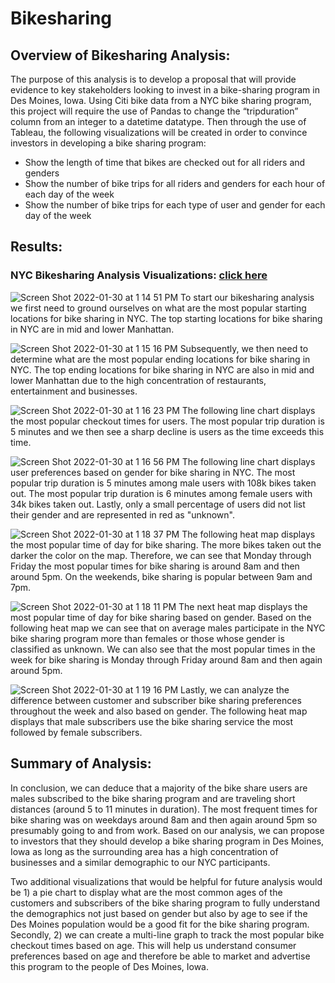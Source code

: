 # Bikesharing

## Overview of Bikesharing Analysis:

The purpose of this analysis is to develop a proposal that will provide evidence to key stakeholders looking to invest in a bike-sharing program in Des Moines, Iowa. Using Citi bike data from a NYC bike sharing program, this project will require the use of Pandas to change the “tripduration” column from an integer to a datetime datatype. Then through the use of  Tableau, the following visualizations will be created in order to convince investors in developing a bike sharing program:
  * Show the length of time that bikes are checked out for all riders and genders
  * Show the number of bike trips for all riders and genders for each hour of each day of the week
  * Show the number of bike trips for each type of user and gender for each day of the week


## Results:

### NYC Bikesharing Analysis Visualizations: [click here](https://public.tableau.com/app/profile/katelyn.matias/viz/NYCBikeSharingAnalysis_16435912009330/NYCBikeSharingAnalysis?publish=yes)

![Screen Shot 2022-01-30 at 1 14 51 PM](https://user-images.githubusercontent.com/91925639/151712256-baa47202-8be6-42d5-8d94-8e5f7a2b3ccb.png)
To start our bikesharing analysis we first need to ground ourselves on what are the most popular starting locations for bike sharing in NYC. 
The top starting locations for bike sharing in NYC are in mid and lower Manhattan.

![Screen Shot 2022-01-30 at 1 15 16 PM](https://user-images.githubusercontent.com/91925639/151712273-07ac190c-b291-403e-94fc-c5733d1af9e9.png)
Subsequently, we then need to determine what are the most popular ending locations for bike sharing in NYC. The top ending locations for bike sharing in NYC are also in mid and lower Manhattan due to the high concentration of restaurants, entertainment and businesses.

![Screen Shot 2022-01-30 at 1 16 23 PM](https://user-images.githubusercontent.com/91925639/151712285-1d6419e5-b2f0-4ffe-a951-acc44e2dc4b3.png)
The following line chart displays the most popular checkout times for users. The most popular trip duration is 5 minutes and we then see a sharp decline is users as the time exceeds this time. 

![Screen Shot 2022-01-30 at 1 16 56 PM](https://user-images.githubusercontent.com/91925639/151712302-759f375c-bc86-4c14-b89b-3d1ba74b3f5b.png)
The following line chart displays user preferences based on gender for bike sharing in NYC. The most popular trip duration is 5 minutes among male users with 108k bikes taken out. The most popular trip duration is 6 minutes among female users with 34k bikes taken out. Lastly,  only a small percentage of users did not list their gender and are represented in red as "unknown".

![Screen Shot 2022-01-30 at 1 18 37 PM](https://user-images.githubusercontent.com/91925639/151712323-6ddd5f2e-5726-41bf-ae40-d240e0552832.png)
The following heat map displays the most popular time of day for bike sharing. The more bikes taken out the darker the color on the map. Therefore, we can see that Monday through Friday the most popular times for bike  sharing is around 8am and then around 5pm. On the weekends, bike sharing is popular between 9am and 7pm.

![Screen Shot 2022-01-30 at 1 18 11 PM](https://user-images.githubusercontent.com/91925639/151712338-6677d321-c95b-4aaf-9220-d3cc3c7f9d17.png)
The next heat map displays the most popular time of day for bike sharing based on gender. Based on the following heat map we can see that on average males participate in the NYC bike sharing program more than females or those whose gender is classified as unknown. We can also see that the most popular times in the week for bike sharing is Monday through Friday around 8am and then again around 5pm.  

![Screen Shot 2022-01-30 at 1 19 16 PM](https://user-images.githubusercontent.com/91925639/151712354-77b19854-d8a7-42d6-893d-d55668b80396.png)
Lastly, we can analyze  the difference between customer and subscriber bike sharing preferences throughout the week and also based on gender. The following heat map displays that male subscribers use the bike sharing service the most followed by female subscribers. 

## Summary of Analysis: 

In conclusion, we can deduce that a majority of the bike share users are males subscribed to the bike sharing program and are traveling short distances (around 5 to 11 minutes in duration). The most frequent times for bike sharing was on weekdays around 8am and then again around 5pm so presumably going to and from work. Based on our analysis, we can propose to investors that they should develop a bike sharing program in Des Moines, Iowa as long as the surrounding area has a high concentration of businesses and a similar demographic to our NYC participants. 

Two additional visualizations that would be helpful for future analysis would be 1) a pie chart to display what are the most common ages of the customers and subscribers of the bike sharing program to fully understand the demographics not just based on gender but also by age to see if the Des Moines population would be a good fit for the bike sharing program. Secondly, 2) we can create a multi-line graph to track the most popular bike checkout times based on age. This will help us understand consumer preferences based on age and therefore be able to market and advertise this program to the people of Des Moines, Iowa. 
